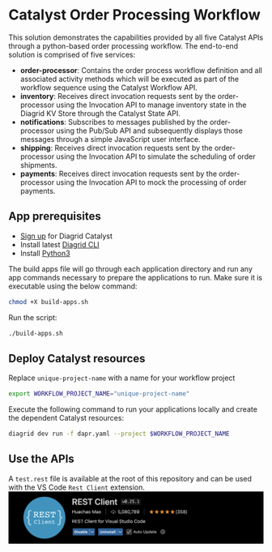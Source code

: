 # Catalyst Order Processing Workflow

This solution demonstrates the capabilities provided by all five Catalyst APIs through a python-based order processing workflow. The end-to-end solution is comprised of five services:

- **order-processor**: Contains the order process workflow definition and all associated activity methods which will be executed as part of the workflow sequence using the Catalyst Workflow API.
- **inventory**: Receives direct invocation requests sent by the order-processor using the Invocation API to manage inventory state in the Diagrid KV Store through the Catalyst State API.
- **notifications**: Subscribes to messages published by the order-processor using the Pub/Sub API and subsequently displays those messages through a simple JavaScript user interface.
- **shipping**: Receives direct invocation requests sent by the order-processor using the Invocation API to simulate the scheduling of order shipments.
- **payments**: Receives direct invocation requests sent by the order-processor using the Invocation API to mock the processing of order payments.

## App prerequisites
- [Sign up](https://catalyst.diagrid.io) for Diagrid Catalyst
- Install latest [Diagrid CLI](https://docs.diagrid.io/catalyst/references/cli-reference/intro#installing-the-cli)
- Install [Python3](https://www.python.org/downloads/)

The build apps file will go through each application directory and run any app commands necessary to prepare the applications to run. Make sure it is executable using the below command:

```bash
chmod +X build-apps.sh
```

Run the script:

```bash
./build-apps.sh
```

## Deploy Catalyst resources

Replace `unique-project-name` with a name for your workflow project

```bash
export WORKFLOW_PROJECT_NAME="unique-project-name"
```

Execute the following command to run your applications locally and create the dependent Catalyst resources:

```bash
diagrid dev run -f dapr.yaml --project $WORKFLOW_PROJECT_NAME
```

## Use the APIs

A `test.rest` file is available at the root of this repository and can be used with the VS Code `Rest Client` extension.
    ![Rest Client](/images/rest-client.png)
